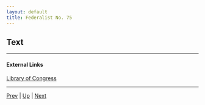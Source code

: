 ```yaml
---
layout: default
title: Federalist No. 75
---
```


## Text

---
#### External Links
[Library of Congress]()

---

[Prev](74.md) | [Up](README.md) | [Next](README.md)
